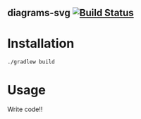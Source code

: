 diagrams-svg [![Build Status](https://travis-ci.org/kamrar/gdzie_jest_moj_hajs.svg?branch=master)](https://travis-ci.org/kamrar/gdzie_jest_moj_hajs.svg)
------------

# Installation

```
./gradlew build
```

# Usage

Write code!!
